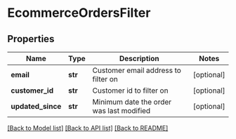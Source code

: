 # EcommerceOrdersFilter


## Properties
Name | Type | Description | Notes
------------ | ------------- | ------------- | -------------
**email** | **str** | Customer email address to filter on | [optional] 
**customer_id** | **str** | Customer id to filter on | [optional] 
**updated_since** | **str** | Minimum date the order was last modified | [optional] 

[[Back to Model list]](../../README.md#documentation-for-models) [[Back to API list]](../../README.md#documentation-for-api-endpoints) [[Back to README]](../../README.md)


